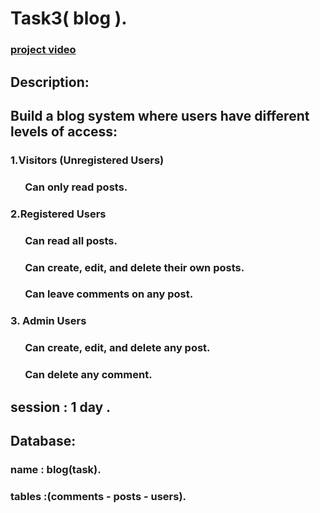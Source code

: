 # Task3( blog ).
### [project video](https://drive.google.com/drive/folders/1z6lFgh8Dy3xuE_b0U2SKMRuZCR3lR4fJ?usp=sharing)
## Description:
## Build a blog system where users have different levels of access:
### 1.Visitors (Unregistered Users)
### &nbsp; &nbsp; &nbsp; Can only read posts.
### 2.Registered Users
### &nbsp; &nbsp; &nbsp; Can read all posts.
### &nbsp; &nbsp; &nbsp; Can create, edit, and delete their own posts.
### &nbsp; &nbsp; &nbsp; Can leave comments on any post.
### 3. Admin Users
### &nbsp; &nbsp; &nbsp; Can create, edit, and delete any post.
### &nbsp; &nbsp; &nbsp; Can delete any comment.
## session : 1 day .
## Database:
### name : blog(task).
### tables :(comments - posts - users).
